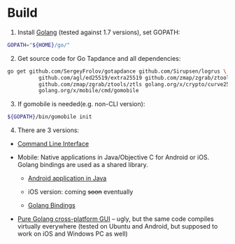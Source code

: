 # Build
1. Install [Golang](https://golang.org/dl/) (tested against 1.7 versions), set GOPATH:

 ```bash
GOPATH="${HOME}/go/"
```
2. Get source code for Go Tapdance and all dependencies:

 ```bash
go get github.com/SergeyFrolov/gotapdance github.com/Sirupsen/logrus \
           github.com/agl/ed25519/extra25519 github.com/zmap/zgrab/ztools/x509 \
           github.com/zmap/zgrab/ztools/ztls golang.org/x/crypto/curve25519 \
           golang.org/x/mobile/cmd/gomobile  
```
3. If gomobile is needed(e.g. non-CLI version):

 ```bash
${GOPATH}/bin/gomobile init
```
4. There are 3 versions:

  * [Command Line Interface](cli)

  * Mobile: Native applications in Java/Objective C for Android or iOS. Golang bindings are used as a shared library.

    * [Android application in Java](android)
    
    * iOS version: coming ~~soon~~ eventually

    * [Golang Bindings](proxybind)

  * [Pure Golang cross-platform GUI](gui) – ugly, but the same code compiles virtually everywhere (tested on Ubuntu and Android, but supposed to work on iOS and Windows PC as well)
